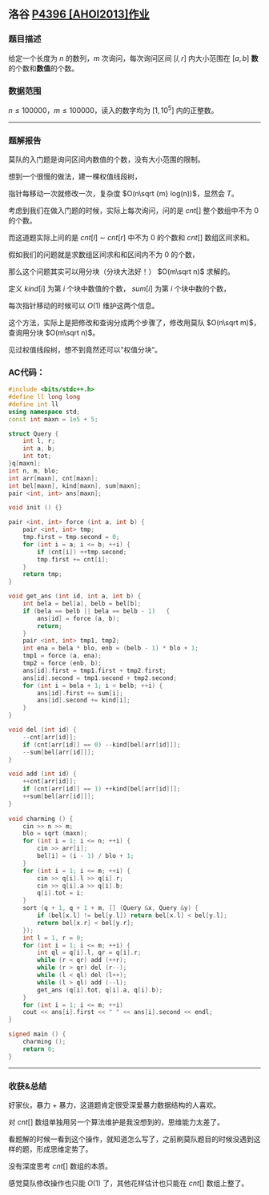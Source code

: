## 洛谷 [P4396 [AHOI2013]作业](https://www.luogu.com.cn/problem/P4396)

### 题目描述

给定一个长度为 $n$ 的数列，$m$ 次询问，每次询问区间 $[l, r]$ 内大小范围在 $[a, b]$ **数**的个数和**数值**的个数。

### 数据范围

$n \leq 100000，m \leq 100000，$读入的数字均为 $[1,10^{5}]$ 内的正整数。 

-----

### 题解报告

莫队的入门题是询问区间内数值的个数，没有大小范围的限制。

想到一个很慢的做法，建一棵权值线段树，

指针每移动一次就修改一次，复杂度 $O(n\sqrt {m} log(n))$，显然会 $T$。

考虑到我们在做入门题的时候，实际上每次询问，问的是 $cnt[]$ 整个数组中不为 $0$ 的个数。

而这道题实际上问的是 $cnt[l]\  \sim \ cnt[r]$ 中不为 $0$ 的个数和 $cnt[]$ 数组区间求和。

假如我们的问题就是求数组区间求和和区间内不为 $0$ 的个数，

那么这个问题其实可以用分块（分块大法好！） $O(m\sqrt n)$ 求解的。

定义 $kind[i]$ 为第 $i$ 个块中数值的个数， $sum[i]$ 为第 $i$ 个块中数的个数，

每次指针移动的时候可以 $O(1)$ 维护这两个信息。

这个方法，实际上是把修改和查询分成两个步骤了，修改用莫队 $O(n\sqrt m)$，查询用分块 $O(m\sqrt n)$。

见过权值线段树，想不到竟然还可以”权值分块“。

### AC代码：

```cpp
#include <bits/stdc++.h>
#define ll long long
#define int ll
using namespace std;
const int maxn = 1e5 + 5;

struct Query {
	int l, r;
	int a, b;
	int tot;
}q[maxn];
int n, m, blo;
int arr[maxn], cnt[maxn];
int bel[maxn], kind[maxn], sum[maxn];
pair <int, int> ans[maxn];

void init () {}

pair <int, int> force (int a, int b) {
	pair <int, int> tmp;
	tmp.first = tmp.second = 0;
	for (int i = a; i <= b; ++i) {
		if (cnt[i]) ++tmp.second;
		tmp.first += cnt[i];
	}
	return tmp;
}

void get_ans (int id, int a, int b) {
	int bela = bel[a], belb = bel[b];
	if (bela == belb || bela == belb - 1)	{
		ans[id] = force (a, b);
		return;
	}
	pair <int, int> tmp1, tmp2;
	int ena = bela * blo, enb = (belb - 1) * blo + 1;
	tmp1 = force (a, ena);
	tmp2 = force (enb, b);
	ans[id].first = tmp1.first + tmp2.first;
	ans[id].second = tmp1.second + tmp2.second;
	for (int i = bela + 1; i < belb; ++i) {
		ans[id].first += sum[i];
		ans[id].second += kind[i];
	}
}

void del (int id) {
	--cnt[arr[id]];
	if (cnt[arr[id]] == 0) --kind[bel[arr[id]]];
	--sum[bel[arr[id]]];
}

void add (int id) {
	++cnt[arr[id]];
	if (cnt[arr[id]] == 1) ++kind[bel[arr[id]]];
	++sum[bel[arr[id]]];
}
	
void charming () {
	cin >> n >> m;
	blo = sqrt (maxn);
	for (int i = 1; i <= n; ++i) {
		cin >> arr[i];
		bel[i] = (i - 1) / blo + 1;
	}
	for (int i = 1; i <= m; ++i) {
		cin >> q[i].l >> q[i].r;
		cin >> q[i].a >> q[i].b;
		q[i].tot = i;
	}
	sort (q + 1, q + 1 + m, [] (Query &x, Query &y) {
		if (bel[x.l] != bel[y.l]) return bel[x.l] < bel[y.l];
		return bel[x.r] < bel[y.r];
	});
	int l = 1, r = 0;
	for (int i = 1; i <= m; ++i) {
		int ql = q[i].l, qr = q[i].r;
		while (r < qr) add (++r);
		while (r > qr) del (r--);
		while (l < ql) del (l++);
		while (l > ql) add (--l);
		get_ans (q[i].tot, q[i].a, q[i].b);
	}
	for (int i = 1; i <= m; ++i) 
	cout << ans[i].first << " " << ans[i].second << endl;
}

signed main () {
	charming ();
	return 0;
}
```

-----

### 收获&总结

好家伙，暴力 + 暴力，这道题肯定很受深爱暴力数据结构的人喜欢。

对 $cnt[]$ 数组单独用另一个算法维护是我没想到的，思维能力太差了。

看题解的时候一看到这个操作，就知道怎么写了，之前刷莫队题目的时候没遇到这样的题，形成思维定势了。

没有深度思考 $cnt[]$ 数组的本质。

感觉莫队修改操作也只能 $O(1)$ 了，其他花样估计也只能在 $cnt[]$ 数组上整了。